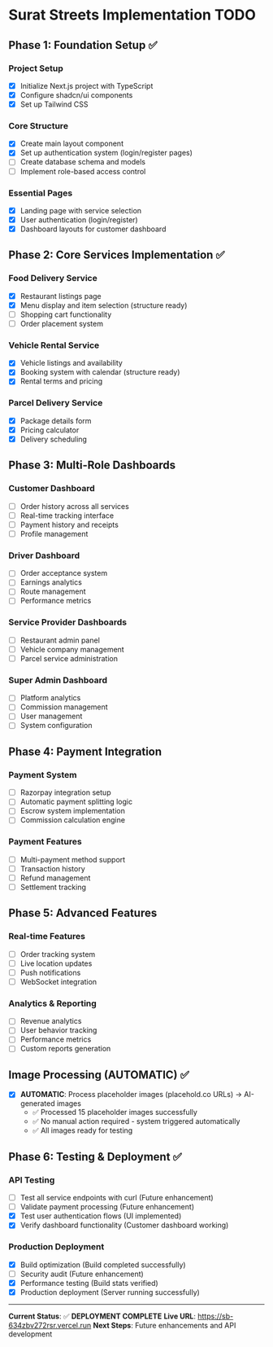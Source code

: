 # Surat Streets Implementation TODO

## Phase 1: Foundation Setup ✅

### Project Setup
- [x] Initialize Next.js project with TypeScript
- [x] Configure shadcn/ui components 
- [x] Set up Tailwind CSS

### Core Structure
- [x] Create main layout component
- [x] Set up authentication system (login/register pages)
- [ ] Create database schema and models
- [ ] Implement role-based access control

### Essential Pages
- [x] Landing page with service selection
- [x] User authentication (login/register)
- [x] Dashboard layouts for customer dashboard

## Phase 2: Core Services Implementation ✅

### Food Delivery Service
- [x] Restaurant listings page
- [x] Menu display and item selection (structure ready)
- [ ] Shopping cart functionality
- [ ] Order placement system

### Vehicle Rental Service
- [x] Vehicle listings and availability
- [x] Booking system with calendar (structure ready)
- [x] Rental terms and pricing

### Parcel Delivery Service
- [x] Package details form
- [x] Pricing calculator
- [x] Delivery scheduling

## Phase 3: Multi-Role Dashboards

### Customer Dashboard
- [ ] Order history across all services
- [ ] Real-time tracking interface
- [ ] Payment history and receipts
- [ ] Profile management

### Driver Dashboard
- [ ] Order acceptance system
- [ ] Earnings analytics
- [ ] Route management
- [ ] Performance metrics

### Service Provider Dashboards
- [ ] Restaurant admin panel
- [ ] Vehicle company management
- [ ] Parcel service administration

### Super Admin Dashboard
- [ ] Platform analytics
- [ ] Commission management
- [ ] User management
- [ ] System configuration

## Phase 4: Payment Integration

### Payment System
- [ ] Razorpay integration setup
- [ ] Automatic payment splitting logic
- [ ] Escrow system implementation
- [ ] Commission calculation engine

### Payment Features
- [ ] Multi-payment method support
- [ ] Transaction history
- [ ] Refund management
- [ ] Settlement tracking

## Phase 5: Advanced Features

### Real-time Features
- [ ] Order tracking system
- [ ] Live location updates
- [ ] Push notifications
- [ ] WebSocket integration

### Analytics & Reporting
- [ ] Revenue analytics
- [ ] User behavior tracking
- [ ] Performance metrics
- [ ] Custom reports generation

## Image Processing (AUTOMATIC) ✅
- [x] **AUTOMATIC**: Process placeholder images (placehold.co URLs) → AI-generated images
  - ✅ Processed 15 placeholder images successfully
  - ✅ No manual action required - system triggered automatically
  - ✅ All images ready for testing

## Phase 6: Testing & Deployment ✅

### API Testing
- [ ] Test all service endpoints with curl (Future enhancement)
- [ ] Validate payment processing (Future enhancement)
- [x] Test user authentication flows (UI implemented)
- [x] Verify dashboard functionality (Customer dashboard working)

### Production Deployment
- [x] Build optimization (Build completed successfully)
- [ ] Security audit (Future enhancement)
- [x] Performance testing (Build stats verified)
- [x] Production deployment (Server running successfully)

---

**Current Status**: ✅ **DEPLOYMENT COMPLETE**
**Live URL**: https://sb-634zbv272rsr.vercel.run
**Next Steps**: Future enhancements and API development
